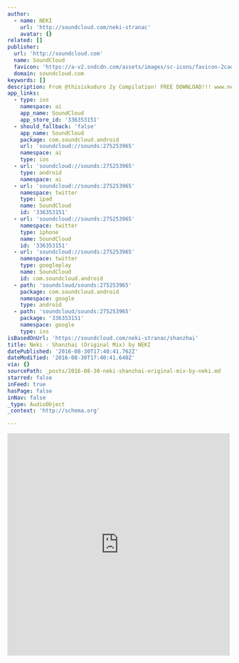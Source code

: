 ```yaml
---
author:
  - name: NEKI
    url: 'http://soundcloud.com/neki-stranac'
    avatar: {}
related: []
publisher:
  url: 'http://soundcloud.com'
  name: SoundCloud
  favicon: 'https://a-v2.sndcdn.com/assets/images/sc-icons/favicon-2cadd14b.ico'
  domain: soundcloud.com
keywords: []
description: From @thisiskuduro 2y Compilation! FREE DOWNLOAD!!! www.nekistranac.com
app_links:
  - type: ios
    namespace: ai
    app_name: SoundCloud
    app_store_id: '336353151'
  - should_fallback: 'false'
    app_name: SoundCloud
    package: com.soundcloud.android
    url: 'soundcloud://sounds:275253965'
    namespace: ai
    type: ios
  - url: 'soundcloud://sounds:275253965'
    type: android
    namespace: ai
  - url: 'soundcloud://sounds:275253965'
    namespace: twitter
    type: ipad
    name: SoundCloud
    id: '336353151'
  - url: 'soundcloud://sounds:275253965'
    namespace: twitter
    type: iphone
    name: SoundCloud
    id: '336353151'
  - url: 'soundcloud://sounds:275253965'
    namespace: twitter
    type: googleplay
    name: SoundCloud
    id: com.soundcloud.android
  - path: 'soundcloud/sounds:275253965'
    package: com.soundcloud.android
    namespace: google
    type: android
  - path: 'soundcloud/sounds:275253965'
    package: '336353151'
    namespace: google
    type: ios
isBasedOnUrl: 'https://soundcloud.com/neki-stranac/shanzhai'
title: Neki - Shanzhai (Original Mix) by NEKI
datePublished: '2016-08-30T17:40:41.762Z'
dateModified: '2016-08-30T17:40:41.640Z'
via: {}
sourcePath: _posts/2016-08-30-neki-shanzhai-original-mix-by-neki.md
starred: false
inFeed: true
hasPage: false
inNav: false
_type: AudioObject
_context: 'http://schema.org'

---
```

<iframe src="https://cdn.embedly.com/widgets/media.html?src=https%3A%2F%2Fw.soundcloud.com%2Fplayer%2F%3Fvisual%3Dtrue%26url%3Dhttp%253A%252F%252Fapi.soundcloud.com%252Ftracks%252F275253965%26show_artwork%3Dtrue&amp;url=https%3A%2F%2Fsoundcloud.com%2Fneki-stranac%2Fshanzhai&amp;image=http%3A%2F%2Fi1.sndcdn.com%2Fartworks-000173191778-vkkd4a-t500x500.jpg&amp;key=b7d04c9b404c499eba89ee7072e1c4f7&amp;type=text%2Fhtml&amp;schema=soundcloud" width="500" height="500" scrolling="no" frameborder="0" allowfullscreen="" style=""></iframe>